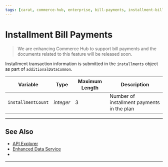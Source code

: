 ```yaml
---
tags: [carat, commerce-hub, enterprise, bill-payments, installment-bill-payments]
---
```


# Installment Bill Payments

<!-- theme: danger -->
> We are enhancing Commerce Hub to support bill payments and the documents related to this feature will be released soon.

Installment transaction information is submitted in the `installments` object as part of `additionalDataCommon`.

| Variable | Type | Maximum Length | Description |
| -------- | -- | ------------ | ------------------ |
| `installmentCount` | *integer* | 3 | Number of installment payments in the plan |

---

## See Also

- [API Explorer](../api/?type=post&path=/payments/v1/charges)
- [Enhanced Data Service](?path=docs/Resources/API-Documents/DaaS/Enhanced-Data-Service.md)
- 
---
